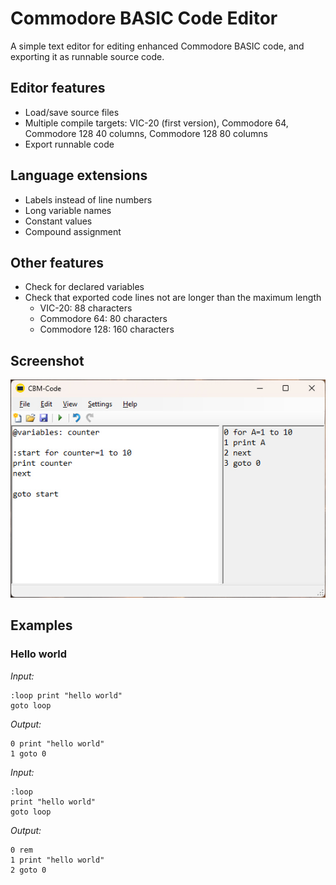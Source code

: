 # Commodore BASIC Code Editor

A simple text editor for editing enhanced Commodore BASIC code, and exporting it as runnable source code.

## Editor features

- Load/save source files
- Multiple compile targets: VIC-20 (first version), Commodore 64, Commodore 128 40 columns, Commodore 128 80 columns
- Export runnable code

## Language extensions

- Labels instead of line numbers
- Long variable names
- Constant values
- Compound assignment

## Other features

- Check for declared variables
- Check that exported code lines not are longer than the maximum length
  - VIC-20: 88 characters
  - Commodore 64: 80 characters
  - Commodore 128: 160 characters

## Screenshot

![Screenshot](https://raw.githubusercontent.com/Anders-H/CbmCodeEdit/main/screenshot.jpg)

## Examples

### Hello world

*Input:*

```
:loop print "hello world"
goto loop
```

*Output:*

```
0 print "hello world"
1 goto 0
```

*Input:*

```
:loop
print "hello world"
goto loop
```

*Output:*

```
0 rem
1 print "hello world"
2 goto 0
```